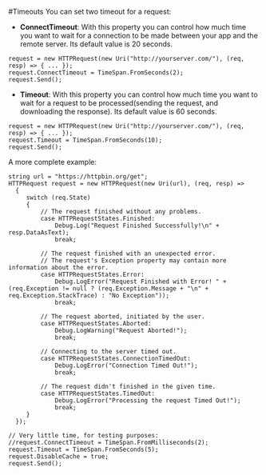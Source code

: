 #Timeouts
You can set two timeout for a request:

- **ConnectTimeout**: With this property you can control how much time you want to wait for a connection to be made between your app and the remote server. Its default value is 20 seconds.

```language-csharp
request = new HTTPRequest(new Uri("http://yourserver.com/"), (req, resp) => { ... });
request.ConnectTimeout = TimeSpan.FromSeconds(2);
request.Send();
```

- **Timeout**: With this property you can control how much time you want to wait for a request to be processed(sending the request, and downloading the response). Its default value is 60 seconds.

```language-csharp
request = new HTTPRequest(new Uri("http://yourserver.com/"), (req, resp) => { ... });
request.Timeout = TimeSpan.FromSeconds(10);
request.Send();
```

A more complete example:

```language-csharp
string url = "https://httpbin.org/get";
HTTPRequest request = new HTTPRequest(new Uri(url), (req, resp) =>
  {
 	 switch (req.State)
 	 {
 		 // The request finished without any problems.
 		 case HTTPRequestStates.Finished:
 			 Debug.Log("Request Finished Successfully!\n" + resp.DataAsText);
 			 break;

 		 // The request finished with an unexpected error.
		 // The request's Exception property may contain more information about the error.
 		 case HTTPRequestStates.Error:
 			 Debug.LogError("Request Finished with Error! " + (req.Exception != null ? (req.Exception.Message + "\n" + req.Exception.StackTrace) : "No Exception"));
 			 break;

 		 // The request aborted, initiated by the user.
 		 case HTTPRequestStates.Aborted:
 			 Debug.LogWarning("Request Aborted!");
 			 break;

 		 // Connecting to the server timed out.
 		 case HTTPRequestStates.ConnectionTimedOut:
 			 Debug.LogError("Connection Timed Out!");
 			 break;

 		 // The request didn't finished in the given time.
 		 case HTTPRequestStates.TimedOut:
 			 Debug.LogError("Processing the request Timed Out!");
 			 break;
 	 }
  });

// Very little time, for testing purposes:
//request.ConnectTimeout = TimeSpan.FromMilliseconds(2);
request.Timeout = TimeSpan.FromSeconds(5);
request.DisableCache = true;
request.Send();
```